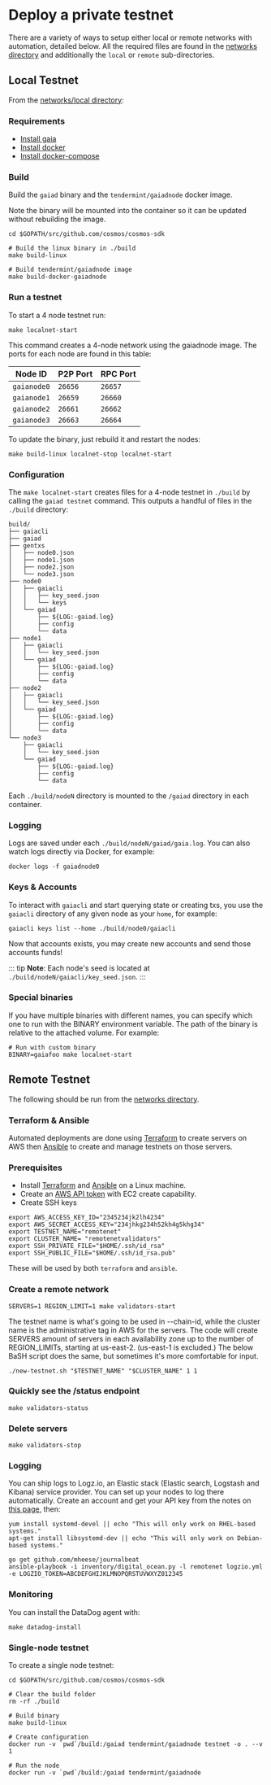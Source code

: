 # Deploy a private testnet

There are a variety of ways to setup either local or remote networks with automation, detailed below.
All the required files are found in the [networks directory](https://github.com/cosmos/cosmos-sdk/tree/develop/networks) and additionally the `local` or `remote` sub-directories.

## Local Testnet

From the [networks/local directory](https://github.com/cosmos/cosmos-sdk/tree/develop/networks/local):

### Requirements

- [Install gaia](./installation.md)
- [Install docker](https://docs.docker.com/engine/installation/)
- [Install docker-compose](https://docs.docker.com/compose/install/)

### Build

Build the `gaiad` binary and the `tendermint/gaiadnode` docker image.

Note the binary will be mounted into the container so it can be updated without
rebuilding the image.

```
cd $GOPATH/src/github.com/cosmos/cosmos-sdk

# Build the linux binary in ./build
make build-linux

# Build tendermint/gaiadnode image
make build-docker-gaiadnode
```

### Run a testnet

To start a 4 node testnet run:

```
make localnet-start
```

This command creates a 4-node network using the gaiadnode image.
The ports for each node are found in this table:

| Node ID | P2P Port | RPC Port |
| --------|-------|------|
| `gaianode0` | `26656` | `26657` |
| `gaianode1` | `26659` | `26660` |
| `gaianode2` | `26661` | `26662` |
| `gaianode3` | `26663` | `26664` |

To update the binary, just rebuild it and restart the nodes:

```
make build-linux localnet-stop localnet-start
```

### Configuration

The `make localnet-start` creates files for a 4-node testnet in `./build` by
calling the `gaiad testnet` command. This outputs a handful of files in the
`./build` directory:

```tree -L 2 build/
build/
├── gaiacli
├── gaiad
├── gentxs
│   ├── node0.json
│   ├── node1.json
│   ├── node2.json
│   └── node3.json
├── node0
│   ├── gaiacli
│   │   ├── key_seed.json
│   │   └── keys
│   └── gaiad
│       ├── ${LOG:-gaiad.log}
│       ├── config
│       └── data
├── node1
│   ├── gaiacli
│   │   └── key_seed.json
│   └── gaiad
│       ├── ${LOG:-gaiad.log}
│       ├── config
│       └── data
├── node2
│   ├── gaiacli
│   │   └── key_seed.json
│   └── gaiad
│       ├── ${LOG:-gaiad.log}
│       ├── config
│       └── data
└── node3
    ├── gaiacli
    │   └── key_seed.json
    └── gaiad
        ├── ${LOG:-gaiad.log}
        ├── config
        └── data
```

Each `./build/nodeN` directory is mounted to the `/gaiad` directory in each container.

### Logging

Logs are saved under each `./build/nodeN/gaiad/gaia.log`. You can also watch logs
directly via Docker, for example:

```
docker logs -f gaiadnode0
```

### Keys & Accounts

To interact with `gaiacli` and start querying state or creating txs, you use the
`gaiacli` directory of any given node as your `home`, for example:

```shell
gaiacli keys list --home ./build/node0/gaiacli
```

Now that accounts exists, you may create new accounts and send those accounts
funds!

::: tip
**Note**: Each node's seed is located at `./build/nodeN/gaiacli/key_seed.json`.
:::

### Special binaries

If you have multiple binaries with different names, you can specify which one to run with the BINARY environment variable. The path of the binary is relative to the attached volume. For example:

```
# Run with custom binary
BINARY=gaiafoo make localnet-start
```

## Remote Testnet

The following should be run from the [networks directory](https://github.com/cosmos/cosmos-sdk/tree/develop/networks).

### Terraform & Ansible

Automated deployments are done using [Terraform](https://www.terraform.io/) to create servers on AWS then
[Ansible](http://www.ansible.com/) to create and manage testnets on those servers.

### Prerequisites

- Install [Terraform](https://www.terraform.io/downloads.html) and [Ansible](http://docs.ansible.com/ansible/latest/installation_guide/intro_installation.html) on a Linux machine.
- Create an [AWS API token](https://docs.aws.amazon.com/general/latest/gr/managing-aws-access-keys.html) with EC2 create capability.
- Create SSH keys

```
export AWS_ACCESS_KEY_ID="2345234jk2lh4234"
export AWS_SECRET_ACCESS_KEY="234jhkg234h52kh4g5khg34"
export TESTNET_NAME="remotenet"
export CLUSTER_NAME= "remotenetvalidators"
export SSH_PRIVATE_FILE="$HOME/.ssh/id_rsa"
export SSH_PUBLIC_FILE="$HOME/.ssh/id_rsa.pub"
```

These will be used by both `terraform` and `ansible`.

### Create a remote network

```
SERVERS=1 REGION_LIMIT=1 make validators-start
```

The testnet name is what's going to be used in --chain-id, while the cluster name is the administrative tag in AWS for the servers. The code will create SERVERS amount of servers in each availability zone up to the number of REGION_LIMITs, starting at us-east-2. (us-east-1 is excluded.) The below BaSH script does the same, but sometimes it's more comfortable for input.

```
./new-testnet.sh "$TESTNET_NAME" "$CLUSTER_NAME" 1 1
```

### Quickly see the /status endpoint

```
make validators-status
```

### Delete servers

```
make validators-stop
```

### Logging

You can ship logs to Logz.io, an Elastic stack (Elastic search, Logstash and Kibana) service provider. You can set up your nodes to log there automatically. Create an account and get your API key from the notes on [this page](https://app.logz.io/#/dashboard/data-sources/Filebeat), then:

```
yum install systemd-devel || echo "This will only work on RHEL-based systems."
apt-get install libsystemd-dev || echo "This will only work on Debian-based systems."

go get github.com/mheese/journalbeat
ansible-playbook -i inventory/digital_ocean.py -l remotenet logzio.yml -e LOGZIO_TOKEN=ABCDEFGHIJKLMNOPQRSTUVWXYZ012345
```

### Monitoring

You can install the DataDog agent with:

```
make datadog-install
```

### Single-node testnet

To create a single node testnet:

```
cd $GOPATH/src/github.com/cosmos/cosmos-sdk

# Clear the build folder
rm -rf ./build

# Build binary
make build-linux

# Create configuration
docker run -v `pwd`/build:/gaiad tendermint/gaiadnode testnet -o . --v 1

# Run the node
docker run -v `pwd`/build:/gaiad tendermint/gaiadnode
```

